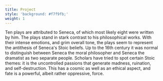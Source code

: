 ```yaml
---
title: Project
style: 'background: #f7f9fb;'
weight: 1
---
```


Ten plays are attributed to Seneca, of which most likely eight were written by him. The plays stand in stark contrast to his philosophical works. With their intense emotions, and grim overall tone, the plays seem to represent the antithesis of Seneca's Stoic beliefs. Up to the 16th century it was normal to distinguish between Seneca the moral philosopher and Seneca the dramatist as two separate people. Scholars have tried to spot certain Stoic themes: it is the uncontrolled passions that generate madness, ruination, and self-destruction. This has a cosmic as well as an ethical aspect, and fate is a powerful, albeit rather oppressive, force.
